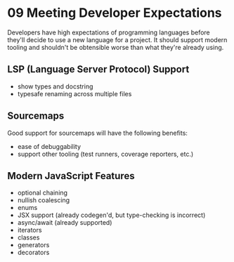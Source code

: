 # 09 Meeting Developer Expectations

Developers have high expectations of programming languages before they'll decide
to use a new language for a project. It should support modern tooling and
shouldn't be obtensible worse than what they're already using.

## LSP (Language Server Protocol) Support

- show types and docstring
- typesafe renaming across multiple files

## Sourcemaps

Good support for sourcemaps will have the following benefits:

- ease of debuggability
- support other tooling (test runners, coverage reporters, etc.)

## Modern JavaScript Features

- optional chaining
- nullish coalescing
- enums
- JSX support (already codegen'd, but type-checking is incorrect)
- async/await (already supported)
- iterators
- classes
- generators
- decorators
